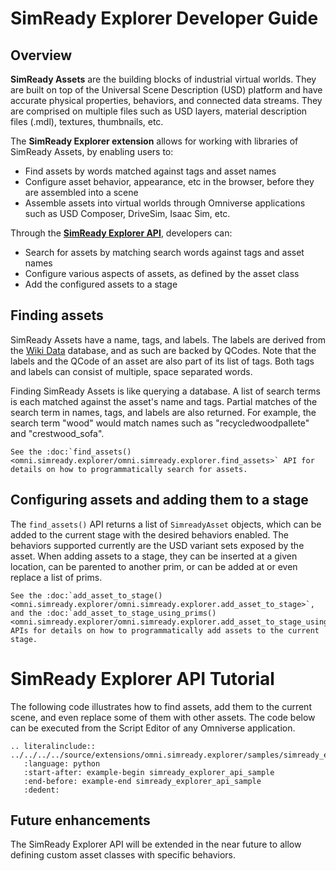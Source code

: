 # SimReady Explorer Developer Guide

## Overview

**SimReady Assets** are the building blocks of industrial virtual worlds. They are built on top of the Universal Scene Description (USD) platform and have accurate physical properties, behaviors, and connected data streams. They are comprised on multiple files such as USD layers, material description files (.mdl), textures, thumbnails, etc.

The **SimReady Explorer extension** allows for working with libraries of SimReady Assets, by enabling users to:
- Find assets by words matched against tags and asset names
- Configure asset behavior, appearance, etc in the browser, before they are assembled into a scene
- Assemble assets into virtual worlds through Omniverse applications such as USD Composer, DriveSim, Isaac Sim, etc.

Through the [**SimReady Explorer API**](./API.rst), developers can:
- Search for assets by matching search words against tags and asset names
- Configure various aspects of assets, as defined by the asset class
- Add the configured assets to a stage

## Finding assets
SimReady Assets have a name, tags, and labels. The labels are derived from the [Wiki Data](https://www.wikidata.org) database, and as such are backed by QCodes. Note that the labels and the QCode of an asset are also part of its list of tags. Both tags and labels can consist of multiple, space separated words.

Finding SimReady Assets is like querying a database. A list of search terms is each matched against the asset's name and tags. Partial matches of the search term in names, tags, and labels are also returned. For example, the search term "wood" would match names such as "recycledwoodpallete" and "crestwood_sofa".

```{eval-rst}
See the :doc:`find_assets() <omni.simready.explorer/omni.simready.explorer.find_assets>` API for details on how to programmatically search for assets.
```

## Configuring assets and adding them to a stage
The `find_assets()` API returns a list of `SimreadyAsset` objects, which can be added to the current stage with the desired behaviors enabled. The behaviors supported currently are the USD variant sets exposed by the asset.
When adding assets to a stage, they can be inserted at a given location, can be parented to another prim, or can be added at or even replace a list of prims.

```{eval-rst}
See the :doc:`add_asset_to_stage() <omni.simready.explorer/omni.simready.explorer.add_asset_to_stage>`, and the :doc:`add_asset_to_stage_using_prims() <omni.simready.explorer/omni.simready.explorer.add_asset_to_stage_using_prims>` APIs for details on how to programmatically add assets to the current stage.
```

# SimReady Explorer API Tutorial
The following code illustrates how to find assets, add them to the current scene, and even replace some of them with other assets. The code below can be executed from the Script Editor of any Omniverse application.

```{eval-rst}
.. literalinclude:: ../../../../source/extensions/omni.simready.explorer/samples/simready_explorer_api_sample.py
   :language: python
   :start-after: example-begin simready_explorer_api_sample
   :end-before: example-end simready_explorer_api_sample
   :dedent:
```

## Future enhancements
The SimReady Explorer API will be extended in the near future to allow defining custom asset classes with specific behaviors.
